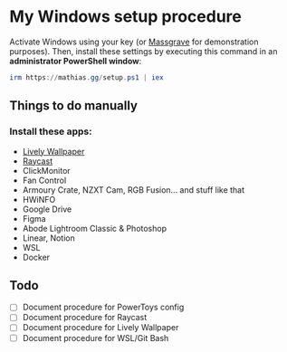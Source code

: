 # My Windows setup procedure

Activate Windows using your key (or [Massgrave](https://github.com/massgravel/Microsoft-Activation-Scripts) for demonstration purposes). Then, install these settings by executing this command in an **administrator PowerShell window**:

```ps1
irm https://mathias.gg/setup.ps1 | iex
```

## Things to do manually

### Install these apps:

- [Lively Wallpaper](https://github.com/rocksdanister/lively)
- [Raycast](https://www.raycast.com/windows)
- ClickMonitor
- Fan Control
- Armoury Crate, NZXT Cam, RGB Fusion... and stuff like that
- HWiNFO
- Google Drive
- Figma
- Abode Lightroom Classic & Photoshop
- Linear, Notion
- WSL
- Docker

## Todo

- [ ] Document procedure for PowerToys config
- [ ] Document procedure for Raycast
- [ ] Document procedure for Lively Wallpaper
- [ ] Document procedure for WSL/Git Bash

